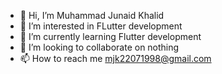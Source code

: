 - 👋 Hi, I’m Muhammad Junaid Khalid
- 👀 I’m interested in FLutter development
- 🌱 I’m currently learning Flutter development
- 💞️ I’m looking to collaborate on nothing
- 📫 How to reach me mjk22071998@gmail.com

<!---
mjk22071998/mjk22071998 is a ✨ special ✨ repository because its `README.md` (this file) appears on your GitHub profile.
You can click the Preview link to take a look at your changes.
--->
